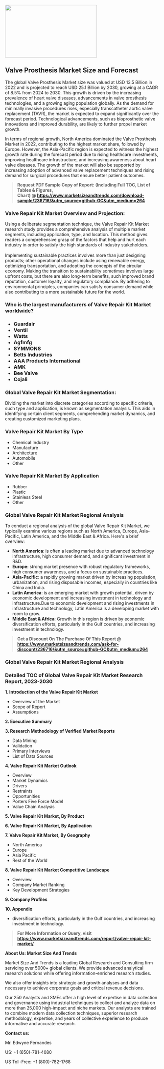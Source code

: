 <p><img class="alignnone size-medium wp-image-20088" src="https://ffe5etoiles.com/wp-content/uploads/2024/12/MST1-300x171.png" alt="" width="300" height="171" /></p><h2>Valve Prosthesis Market Size and Forecast</h2><p>The global Valve Prosthesis Market size was valued at USD 13.5 Billion in 2022 and is projected to reach USD 25.1 Billion by 2030, growing at a CAGR of 8.5% from 2024 to 2030. This growth is driven by the increasing prevalence of heart valve diseases, advancements in valve prosthesis technologies, and a growing aging population globally. As the demand for minimally invasive procedures rises, especially transcatheter aortic valve replacement (TAVR), the market is expected to expand significantly over the forecast period. Technological advancements, such as bioprosthetic valve innovations and improved durability, are likely to further propel market growth.</p><p>In terms of regional growth, North America dominated the Valve Prosthesis Market in 2022, contributing to the highest market share, followed by Europe. However, the Asia-Pacific region is expected to witness the highest growth rate during the forecast period due to rising healthcare investments, improving healthcare infrastructure, and increasing awareness about heart valve diseases. The growth of the market will also be supported by increasing adoption of advanced valve replacement techniques and rising demand for surgical procedures that ensure better patient outcomes.</p></p><blockquote id="" class=""><strong>Request PDF Sample Copy of Report: (Including Full TOC, List of Tables &amp; Figures, Chart)&nbsp;@&nbsp;<strong><a href="https://www.marketsizeandtrends.com/download-sample/236716/&utm_source=github-GC&utm_medium=264" target="_blank">https://www.marketsizeandtrends.com/download-sample/236716/&utm_source=github-GC&utm_medium=264</a></strong></strong></blockquote><h3 id="" class="">Valve Repair Kit Market&nbsp;Overview and Projection:</h3><p id="" class="">Using a deliberate segmentation technique, the Valve Repair Kit Market research study provides a comprehensive analysis of multiple market segments, including application, type, and location. This method gives readers a comprehensive grasp of the factors that help and hurt each industry in order to satisfy the high standards of industry stakeholders. <br /> <br />Implementing sustainable practices involves more than just designing products; other operational changes include using renewable energy, optimizing transportation, and adopting the concepts of the circular economy. Making the transition to sustainability sometimes involves large upfront costs, but there are also long-term benefits, such improved brand reputation, customer loyalty, and regulatory compliance. By adhering to environmental principles, companies can satisfy consumer demand while also contributing to a more sustainable future for the world.</p><h3 id="" class="">Who is the largest manufacturers of&nbsp;Valve Repair Kit Market worldwide?</h3><h3 class=""><p><ul><li>Guardair </li><li> Ventil </li><li> Watts </li><li> Agfmfg </li><li> SYMMONS </li><li> Betts Industries </li><li> AAA Products International </li><li> AMK </li><li> Bee Valve </li><li> Cojali</li></ul></p></h3><h3 id="" class="">Global&nbsp;Valve Repair Kit Market Segmentation:</h3><p id="" class="">Dividing the market into discrete categories according to specific criteria, such type and application, is known as segmentation analysis. This aids in identifying certain client segments, comprehending market dynamics, and creating customized marketing plans.</p><h3 id="" class="">Valve Repair Kit Market&nbsp;By Type</h3><p><p><ul><li>Chemical Industry</li><li> Manufacture</li><li> Architecture</li><li> Automobile</li><li> Other</p></li></ul></p></p><h3 id="" class="">Valve Repair Kit Market&nbsp;By Application</h3><p class=""><p><ul><li>Rubber</li><li> Plastic</li><li> Stainless Steel</li><li> Other</li></ul></p></p><h3 id="" class="">Global Valve Repair Kit Market Regional Analysis</h3><p id="" class="">To conduct a regional analysis of the global Valve Repair Kit Market, we typically examine various regions such as North America, Europe, Asia-Pacific, Latin America, and the Middle East &amp; Africa. Here's a brief overview:</p><ul><li><strong>North America</strong>: is often a leading market due to advanced technology infrastructure, high consumer demand, and significant investment in R&amp;D.</li><li><strong>Europe</strong>: strong market presence with robust regulatory frameworks, high consumer awareness, and a focus on sustainable practices.</li><li><strong>Asia-Pacific</strong>: a rapidly growing market driven by increasing population, urbanization, and rising disposable incomes, especially in countries like China and India.</li><li><strong>Latin America</strong>: is an emerging market with growth potential, driven by economic development and increasing investment in technology and infrastructure.Due to economic development and rising investments in infrastructure and technology, Latin America is a developing market with room to grow.</li><li><strong>Middle East &amp; Africa</strong>: Growth in this region is driven by economic diversification efforts, particularly in the Gulf countries, and increasing investment in technology.</li></ul><blockquote id="" class=""><strong>Get a Discount On The Purchase Of This Report @ <strong><a href="https://www.marketsizeandtrends.com/ask-for-discount/236716/&utm_source=github-GC&utm_medium=264" target="_blank">https://www.marketsizeandtrends.com/ask-for-discount/236716/&utm_source=github-GC&utm_medium=264</a></strong></strong></blockquote><h3 id="" class="">Global Valve Repair Kit Market Regional Analysis</h3><h3 id="" class="">Detailed TOC of Global Valve Repair Kit Market Research Report, 2023-2030</h3><p id="" class=""><strong>1. Introduction of the Valve Repair Kit Market</strong></p><ul><li>Overview of the Market</li><li>Scope of Report</li><li>Assumptions</li></ul><p id="" class=""><strong>2. Executive Summary</strong></p><p id="" class=""><strong>3. Research Methodology of Verified Market Reports</strong></p><ul><li>Data Mining</li><li>Validation</li><li>Primary Interviews</li><li>List of Data Sources</li></ul><p id="" class=""><strong>4. Valve Repair Kit Market Outlook</strong></p><ul><li>Overview</li><li>Market Dynamics</li><li>Drivers</li><li>Restraints</li><li>Opportunities</li><li>Porters Five Force Model</li><li>Value Chain Analysis</li></ul><p id="" class=""><strong>5. Valve Repair Kit Market, By Product</strong></p><p id="" class=""><strong>6. Valve Repair Kit Market, By Application</strong></p><p id="" class=""><strong>7. Valve Repair Kit Market, By Geography</strong></p><ul><li>North America</li><li>Europe</li><li>Asia Pacific</li><li>Rest of the World</li></ul><p id="" class=""><strong>8. Valve Repair Kit Market Competitive Landscape</strong></p><ul><li>Overview</li><li>Company Market Ranking</li><li>Key Development Strategies</li></ul><p id="" class=""><strong>9. Company Profiles</strong></p><p id="" class=""><strong>10. Appendix</strong></p><ul><li>diversification efforts, particularly in the Gulf countries, and increasing investment in technology.</li></ul><blockquote id="" class=""><strong>For More Information or Query, visit <strong><strong><a href="https://www.marketsizeandtrends.com/report/valve-repair-kit-market/" target="_blank">https://www.marketsizeandtrends.com/report/valve-repair-kit-market/</a></strong></strong></strong></blockquote><p id="" class=""><strong>About Us: Market Size And Trends</strong></p><p id="" class="">Market Size And Trends is a leading Global Research and Consulting firm servicing over 5000+ global clients. We provide advanced analytical research solutions while offering information-enriched research studies.</p><p id="" class="">We also offer insights into strategic and growth analyses and data necessary to achieve corporate goals and critical revenue decisions.</p><p id="" class="">Our 250 Analysts and SMEs offer a high level of expertise in data collection and governance using industrial techniques to collect and analyze data on more than 25,000 high-impact and niche markets. Our analysts are trained to combine modern data collection techniques, superior research methodology, expertise, and years of collective experience to produce informative and accurate research.</p><p id="" class=""><strong>Contact us:</strong></p><p id="" class="">Mr. Edwyne Fernandes</p><p id="" class="">US: +1 (650)-781-4080</p><p id="" class="">US Toll-Free: +1 (800)-782-1768</p>

